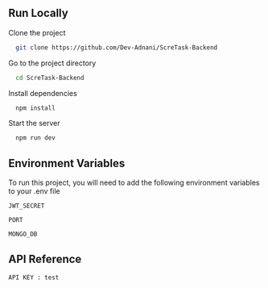## Run Locally

Clone the project

```bash
  git clone https://github.com/Dev-Adnani/ScreTask-Backend
```

Go to the project directory

```bash
  cd ScreTask-Backend
```

Install dependencies

```bash
  npm install
```

Start the server

```bash
  npm run dev
```

## Environment Variables

To run this project, you will need to add the following environment variables to your .env file

`JWT_SECRET`

`PORT`

`MONGO_DB`

## API Reference

`API KEY : test`
